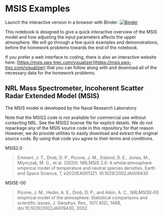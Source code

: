 # MSIS Examples

Launch the interactive version in a browser with Binder:
[![Binder](https://mybinder.org/badge_logo.svg)](https://mybinder.org/v2/gh/SWxTREC/msis-examples/HEAD?labpath=MSIS-Interactive-Example.ipynb)

This notebook is designed to give a quick interactive overview of the MSIS model and how adjusting the input parameters affects the upper atmosphere. We will go through a few quick examples and demonstrations, before the homework problems towards the end of the notebook.

If you prefer a web interface to coding, there is also an interactive website here: [https://msis.swx-trec.com/visualizer](https://msis.swx-trec.com/visualizer) that you can follow along with and download all of the necessary data for the homework problems.

## NRL Mass Spectrometer, Incoherent Scatter Radar Extended Model (MSIS)

The MSIS model is developed by the Naval Research Laboratory.

Note that the MSIS2 code is not available for commercial use without contacting NRL. See the MSIS2 license file for explicit details. We do not repackage any of the MSIS source code in this repository for that reason. However, we do provide utilities to easily download and extract the original source code. By using that code you agree to their terms and conditions.

MSIS2.0

> Emmert, J. T., Drob, D. P., Picone, J. M., Siskind, D. E., Jones, M., Mlynczak, M. G., et al. (2020). NRLMSIS 2.0: A whole‐atmosphere empirical model of temperature and neutral species densities. Earth and Space Science, 7, e2020EA001321. 10.1029/2002JA009430

MSISE-00

> Picone, J. M., Hedin, A. E., Drob, D. P., and Aikin, A. C., NRLMSISE‐00 empirical model of the atmosphere: Statistical comparisons and scientific issues, J. Geophys. Res., 107( A12), 1468, doi:10.1029/2002JA009430, 2002.
